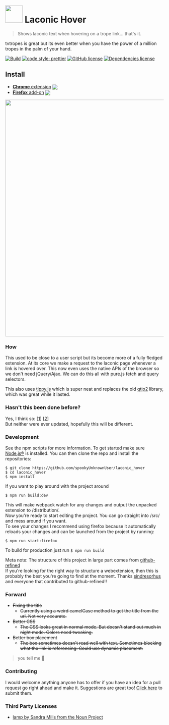 # <img src="https://cdn.rawgit.com/spookyUnknownUser/6bfc0fb6d49d9c0a20f28038fafebacf/raw/eb7bc8649b0fa458291d675bcef2c6261bcaf348/hover.svg" width="55"> Laconic Hover

[link-cws]: https://chrome.google.com/webstore/detail/laconic-hover/ignndocldlheghlflchdbokagecncgmm "Version published on Chrome Web Store"
[link-amo]: https://addons.mozilla.org/en-US/firefox/addon/laconic-hover/ "Version published on Mozilla Add-ons"

> Shows laconic text when hovering on a trope link... that's it.

tvtropes is great but its even better when you have the power of a million tropes in the palm of your hand.

<p align="center">

  [![Build](https://travis-ci.com/spookyUnknownUser/laconic_hover.svg?token=PJHXpbDxewtgA5uyyPPy&branch=master)](https://travis-ci.com/spookyUnknownUser/laconic_hover)
  [![code style: prettier](https://img.shields.io/badge/code_style-prettier-ff69b4.svg?style)](https://github.com/prettier/prettier)
  [![GitHub license](https://img.shields.io/github/license/Naereen/StrapDown.js.svg)](https://github.com/Naereen/StrapDown.js/blob/master/LICENSE)
  [![Dependencies license](https://david-dm.org/spookyUnknownUser/laconic_hover.svg)](https://david-dm.org/spookyUnknownUser/laconic_hover.svg)
</p>


## Install

- [**Chrome** extension][link-cws] [<img valign="middle" src="https://img.shields.io/chrome-web-store/v/ignndocldlheghlflchdbokagecncgmm.svg?label=%20">][link-cws]
- [**Firefox** add-on][link-amo] [<img valign="middle" src="https://img.shields.io/amo/v/laconic-hover.svg?label=%20">][link-amo]

<p align = "left">
    <img width="750" src="https://user-images.githubusercontent.com/16196262/48306356-c8d67b80-e53f-11e8-94fb-6564224b73a3.gif">
</p>

### How

This used to be close to a user script but its become more of a fully fledged extension. At its core we make a request to the laconic page whenever a link is hovered over. This now even uses the native APIs of the browser so we don't need jQuery/Ajax. We can do this all with pure.js fetch and query selectors.

This also uses [tippy.js](https://atomiks.github.io/tippyjs/) which is super neat and replaces the old [qtip2](http://qtip2.com/) library, which was great while it lasted.

### Hasn't this been done before?

Yes, I think so:
[[1](http://userscripts-mirror.org/scripts/show/130346)]
[[2](https://chrome.google.com/webstore/detail/tropes-helper-beta/nbmecnaokkbfonmbplonmnekhiklkjlm)]  
But neither were ever updated, hopefully this will be different.

### Development

See the npm scripts for more information. To get started make sure [Node.js®](https://nodejs.org/en/) is installed. You can then clone the repo and install the repositories:

`$ git clone https://github.com/spookyUnknownUser/laconic_hover`  
`$ cd laconic_hover`  
`$ npm install`

If you want to play around with the project around

`$ npm run build:dev`

This will make webpack watch for any changes and output the unpacked extension to /distribution/.  
Now you're ready to start editing the project. You can go straight into /src/ and mess around if you want.  
To see your changes I recommend using firefox because it automatically reloads your changes and can be launched from the project by running:

`$ npm run start:firefox`

To build for production just run `$ npm run build`

Meta note: The structure of this project in large part comes from [github-refined](https://github.com/sindresorhus/refined-github/tree/65fd58a1f1505ff348e3a9111ccda1236c3b563f)  
If you're looking for the right way to structure a webextension, then this is probably the best you're going to find at the moment. Thanks [sindresorhus](https://github.com/sindresorhus/refined) and everyone that contributed to github-refined!!

### Forward

- ~~Fixing the title~~
  - ~~Currently using a weird camelCase method to get the title from the url. Not very accurate.~~
- ~~Better CSS~~
  - ~~The CSS looks great in normal mode. But doesn't stand out much in night mode. Colors need tweaking.~~
- ~~Better box placement~~
  - ~~The box sometimes doesn't read well with text. Sometimes blocking what the link is referencing. Could use dynamic placement.~~

> you tell me 🌯

### Contributing

I would welcome anything anyone has to offer if you have an idea for a pull request go right ahead and make it. Suggestions are great too! [Click here](https://github.com/spookyUnknownUser/laconic_hover/issues/new) to submit them.

### Third Party Licenses

- [lamp by Sandra Mills from the Noun Project](https://thenounproject.com/search/?q=lamp+shade&i=121407)
